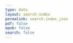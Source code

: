```yaml
---
type: data
layout: search-index
permalink: search-index.json
pdf: false
epub: false
search: false
---
```

